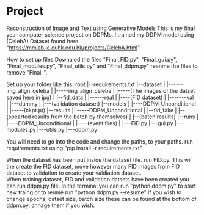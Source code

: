 # Project
Reconstruction of Image and Text using Generative Models 
This is my final year computer science project on DDPMs.
I trained my DDPM model using (CelebA) Dataset found here "https://mmlab.ie.cuhk.edu.hk/projects/CelebA.html"

How to set up files
Downalod the files "Final_FID.py", "Final_gui.py", "Final_modules.py", "Final_utils.py" and "Final_ddpm.py" reanme the files to remove "Final_".

Set up your folder like this:
root
|--requirements.txt
|--dataset
|       |------img_align_celeba
|               |-----img_align_celeba
|                       |-----(The images of the datset saved here in jpg)
|
|--fid_data
|      |------real
|               |----(FID dataset)
|      |-------val  
|                |---dummy
|                       |---(validation dataset)
|--models
|     |----DDPM_Unconditional 
|              |-----(ckpt.pt)
|--results
|    |-----DDPM_Unconditional 
|             |--fid_fake
|                    |--(spearted results from the batch by themselves)
|             |--(batch results)
|--runs
|    |----DDPM_Unconditional 
|               |----(event files)
|
|---FID.py
|---gui.py
|---modules.py
|---utils.py
|---ddpm.py

You will need to go into the code and change the paths, to your paths. 
run requirements.txt using "pip install -r requirements.txt"

When the dataset has been put inside the dataset file. 
run FID.py. This will the create the FID dataset, move however many FID images from FID dataset to validation to create your valdiation dataset.  
When training dataset, FID and validation datsets have been created you can run ddpm.py file.
In the terminal you can run "python ddpm.py" to start new traing or to reume run "python ddpm.py --resume"
If you wish to change epochs, datset size, batch size these can be found at the bottom of ddpm.py. chnage them if you wish. 
